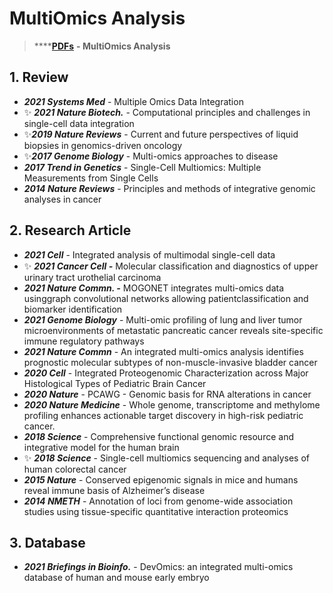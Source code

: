 # MultiOmics Analysis

> \*\*\*\*[**PDFs**](https://cloud.tsinghua.edu.cn/d/f72ee6992a1e4ec78044/?p=%2FMultiOmics%20Analysis&mode=list) **- MultiOmics Analysis**

## 1. Review

* _**2021 Systems Med**_ - Multiple Omics Data Integration
* ✨ _**2021 Nature Biotech.**_ - Computational principles and challenges in single-cell data integration
* ✨_**2019 Nature Reviews**_ - Current and future perspectives of liquid biopsies in genomics-driven oncology
* ✨_**2017 Genome Biology**_ - Multi-omics approaches to disease
* _**2017 Trend in Genetics**_ - Single-Cell Multiomics: Multiple Measurements from Single Cells
* _**2014 Nature Reviews**_ - Principles and methods of integrative genomic analyses in cancer

## 2. Research Article

* _**2021 Cell**_ - Integrated analysis of multimodal single-cell data
* ✨ _**2021 Cancer Cell -**_ Molecular classiﬁcation and diagnostics of upper urinary tract urothelial carcinoma
* _**2021 Nature Commn. -**_ MOGONET integrates multi-omics data usinggraph convolutional networks allowing patientclassification and biomarker identification
* _**2021 Genome Biology**_ - Multi-omic profiling of lung and liver tumor microenvironments of metastatic pancreatic cancer reveals site-specific immune regulatory pathways
* _**2021 Nature Commn**_ - An integrated multi-omics analysis identifies prognostic molecular subtypes of non-muscle-invasive bladder cancer
* _**2020 Cell**_ - Integrated Proteogenomic Characterization across Major Histological Types of Pediatric Brain Cancer
* _**2020 Nature**_ - PCAWG - Genomic basis for RNA alterations in cancer
* _**2020 Nature Medicine**_ - Whole genome, transcriptome and methylome profiling enhances actionable target discovery in high-risk pediatric cancer.
* _**2018 Science**_ - Comprehensive functional genomic resource and integrative model for the human brain
* ✨ _**2018 Science**_ - Single-cell multiomics sequencing and analyses of human colorectal cancer
* _**2015 Nature**_ - Conserved epigenomic signals in mice and humans reveal immune basis of Alzheimer’s disease
* _**2014 NMETH**_ - Annotation of loci from genome-wide association studies using tissue-specific quantitative interaction proteomics 

## 3. Database

* _**2021 Briefings in Bioinfo.**_ - DevOmics: an integrated multi-omics database of human and mouse early embryo



